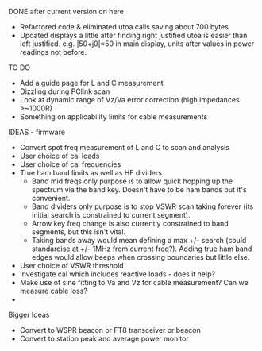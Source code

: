 DONE after current version on here
 - Refactored code & eliminated utoa calls saving about 700 bytes
 - Updated displays a little after finding right justified utoa is easier than left justified. e.g. |50+j0|=50 in main display, units after values in power readings not before.

TO DO
   - Add a guide page for L and C measurement
   - Dizzling during PClink scan
   - Look at dynamic range of Vz/Va error correction (high impedances >~1000R)
   - Something on applicability limits for cable measurements   

IDEAS - firmware
  - Convert spot freq measurement of L and C to scan and analysis
  - User choice of cal loads
  - User choice of cal frequencies
  - True ham band limits as well as HF dividers
      - Band mid freqs only purpose is to allow quick hopping up the spectrum via the band key. Doesn't have to be ham bands but it's convenient.
      - Band dividers only purpose is to stop VSWR scan taking forever (its initial search is constrained to current segment).
      - Arrow key freq change is also currently constrained to band segments, but this isn't vital.
      - Taking bands away would mean defining a max +/- search (could standardise at +/- 1MHz from current freq?). Adding true ham band edges would allow beeps when crossing boundaries but little else.
  - User choice of VSWR threshold
  - Investigate cal which includes reactive loads - does it help?
  - Make use of sine fitting to Va and Vz for cable measurement? Can we measure cable loss?
  - 

Bigger Ideas
 - Convert to WSPR beacon or FT8 transceiver or beacon
 - Convert to station peak and average power monitor
